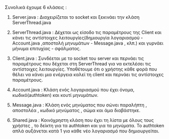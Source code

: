 Συνολικά έχουμε 6 κλάσεις :

1. Server.java :
Διαχειρίζεται το socket και ξεκινάει την κλάση ServerThread.java

2. ServerThread.java :
Δέχεται ως είσοδο τις παραμέτρους της Client και κάνει τις αντίστοιχες λειτουργίες(δημιουργία λογαριασμού - Account.java ,αποστολή μηνυμάτων - Message.java , κλπ.) και γυρνάει μήνυμα επιτυχίας - σφάλματος.

3. Client.java : 
Συνδέεται με το socket του server και περνάει τις παραμέτρους που δέχεται στη ServerThread για να εκτελέσει τις αντίστοιχες λειτουργίες.
Υποθέτουμε ότι ο χρήστης κάθε φορά που θέλει να κάνει μια ενέργεια καλεί τη client και περνάει τις αντίστοιχες παραμέτρους.

4. Account.java :
Κλάση ενός λογαριασμού που έχει όνομα, κωδικό(authtoken) και κουτί μηνυμάτων.

5. Message.java :
Κλάση ενός μηνύματος που σώνει παραλήπτη , αποστολέα , κωδικό μηνύματος , σώμα και άμα διαβάστηκε.

6. Shared.java :
Κοινόχρηστη κλάση που έχει τη λίστα με όλους τους χρήστες , το δείκτη για τα authtoken και για τα μηνύματα. 
Το authtoken απλά αυξάνεται κατά 1 για κάθε νέο λογαριασμό που δημιουργείται.
